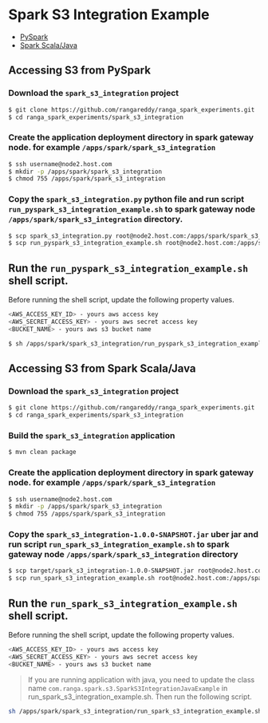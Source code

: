 # Spark S3 Integration Example

* [PySpark](https://github.com/rangareddy/ranga_spark_experiments/tree/master/spark_s3_integration#pyspark-project-setup)
* [Spark Scala/Java](https://github.com/rangareddy/ranga_spark_experiments/tree/master/spark_s3_integration#spark-scalajava-project-setup)

## Accessing S3 from PySpark

### Download the `spark_s3_integration` project
```sh
$ git clone https://github.com/rangareddy/ranga_spark_experiments.git
$ cd ranga_spark_experiments/spark_s3_integration
```

### Create the application deployment directory in spark gateway node. for example `/apps/spark/spark_s3_integration`
```sh
$ ssh username@node2.host.com
$ mkdir -p /apps/spark/spark_s3_integration
$ chmod 755 /apps/spark/spark_s3_integration
```

### Copy the `spark_s3_integration.py` python file and run script `run_pyspark_s3_integration_example.sh` to spark gateway node `/apps/spark/spark_s3_integration` directory.
```sh
$ scp spark_s3_integration.py root@node2.host.com:/apps/spark/spark_s3_integration
$ scp run_pyspark_s3_integration_example.sh root@node2.host.com:/apps/spark/spark_s3_integration
```

## Run the `run_pyspark_s3_integration_example.sh` shell script.
Before running the shell script, update the following property values.
```sh
<AWS_ACCESS_KEY_ID> - yours aws access key
<AWS_SECRET_ACCESS_KEY> - yours aws secret access key
<BUCKET_NAME> - yours aws s3 bucket name
```
```sh
$ sh /apps/spark/spark_s3_integration/run_pyspark_s3_integration_example.sh
```

## Accessing S3 from Spark Scala/Java

### Download the `spark_s3_integration` project
```sh
$ git clone https://github.com/rangareddy/ranga_spark_experiments.git
$ cd ranga_spark_experiments/spark_s3_integration
```

### Build the `spark_s3_integration` application
```sh
$ mvn clean package
```

### Create the application deployment directory in spark gateway node. for example `/apps/spark/spark_s3_integration`
```sh
$ ssh username@node2.host.com
$ mkdir -p /apps/spark/spark_s3_integration
$ chmod 755 /apps/spark/spark_s3_integration
```

### Copy the `spark_s3_integration-1.0.0-SNAPSHOT.jar` uber jar and run script `run_spark_s3_integration_example.sh` to spark gateway node `/apps/spark/spark_s3_integration` directory
```sh
$ scp target/spark_s3_integration-1.0.0-SNAPSHOT.jar root@node2.host.com:/apps/spark/spark_s3_integration
$ scp run_spark_s3_integration_example.sh root@node2.host.com:/apps/spark/spark_s3_integration
```

## Run the `run_spark_s3_integration_example.sh` shell script.
Before running the shell script, update the following property values.
```sh
<AWS_ACCESS_KEY_ID> - yours aws access key
<AWS_SECRET_ACCESS_KEY> - yours aws secret access key
<BUCKET_NAME> - yours aws s3 bucket name
```
> If you are running application with java, you need to update the class name `com.ranga.spark.s3.SparkS3IntegrationJavaExample` in run_spark_s3_integration_example.sh.
Then run the following script.
```sh
sh /apps/spark/spark_s3_integration/run_spark_s3_integration_example.sh
```
